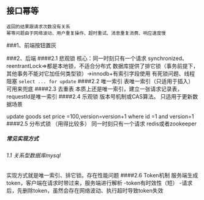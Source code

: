 ## 接口幂等
```
返回的结果跟请求次数没有关系
幂等问题由于网络波动、用户重复操作、超时重试、消息重复消费、响应速度慢
```

###1、前端按钮置灰

###2、后端
####2.1 悲观锁
核心：同一时刻只有一个请求
synchronized、reentrantLock=>都是本地锁，不适合分布式
数据库提供了排它锁（事务前提下，其他事务不能对它加任何类型锁）->innodb+有索引字段使用
有死锁问题、线程阻塞
`select ... for update`
####2.2 唯一索引
表唯一索引（只适用于插入）
可用来兜底
####2.3 去重表
本质上还是唯一索引，建立一张请求记录表，requestId是唯一索引
####2.4 乐观锁
版本号机制或CAS算法。
只适用于更新数据场景

update goods set price =100,version=version+1 where id =1 and version=1
####2.5 分布式锁 （用得比较多）
同一时刻只有一个请求
redis或者zookeeper

##### 常见实现方式
###### 1.1 关系型数据库mysql
实现方式就是唯一索引、排它锁。存在性能问题
####2.6 Token机制
服务端生成token，客户端在请求时带过来，服务端进行解析
-token有时效性（短）
-请求后，先删除token，虽然会存在网络波动、执行超时导致token失效
